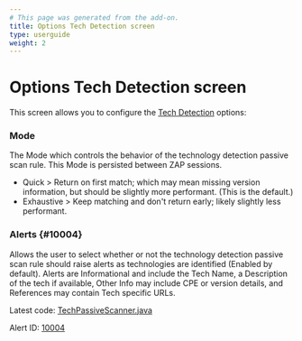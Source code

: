 ```yaml
---
# This page was generated from the add-on.
title: Options Tech Detection screen
type: userguide
weight: 2
---
```


# Options Tech Detection screen


This screen allows you to configure the [Tech Detection](/docs/desktop/addons/technology-detection/) options:

### Mode

The Mode which controls the behavior of the technology detection passive scan rule. This Mode is persisted between ZAP sessions.

* Quick \> Return on first match; which may mean missing version information, but should be slightly more performant. (This is the default.)
* Exhaustive \> Keep matching and don't return early; likely slightly less performant.

### Alerts {#10004}

Allows the user to select whether or not the technology detection passive scan rule should raise alerts as technologies are identified (Enabled by default). Alerts are Informational and include the Tech Name, a Description of the tech if available, Other Info may include CPE or version details, and References may contain Tech specific URLs.


Latest code: [TechPassiveScanner.java](https://github.com/zaproxy/zap-extensions/blob/main/addOns/wappalyzer/src/main/java/org/zaproxy/zap/extension/wappalyzer/TechPassiveScanner.java)


Alert ID: [10004](/docs/alerts/10004/)
